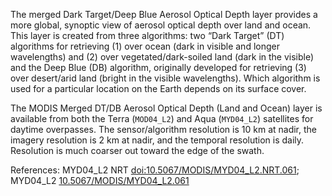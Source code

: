 The merged Dark Target/Deep Blue Aerosol Optical Depth layer provides a more global, synoptic view of aerosol optical depth over land and ocean. This layer is created from three algorithms: two “Dark Target” (DT) algorithms for retrieving (1) over ocean (dark in visible and longer wavelengths) and (2) over vegetated/dark-soiled land (dark in the visible) and the Deep Blue (DB) algorithm, originally developed for retrieving (3) over desert/arid land (bright in the visible wavelengths). Which algorithm is used for a particular location on the Earth depends on its surface cover.

The MODIS Merged DT/DB Aerosol Optical Depth (Land and Ocean) layer is available from both the Terra (`MOD04_L2`) and Aqua (`MYD04_L2`) satellites for daytime overpasses. The sensor/algorithm resolution is 10 km at nadir, the imagery resolution is 2 km at nadir, and the temporal resolution is daily. Resolution is much coarser out toward the edge of the swath.

References: MYD04_L2 NRT [doi:10.5067/MODIS/MYD04_L2.NRT.061](https://doi.org/10.5067/MODIS/MYD04_L2.NRT.061); MYD04_L2 [10.5067/MODIS/MYD04_L2.061](https://doi.org/10.5067/MODIS/MYD04_L2.061)